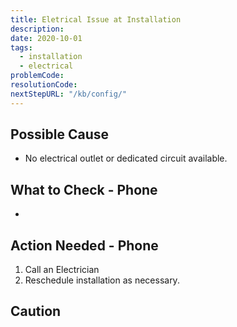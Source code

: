 ```yaml
---
title: Eletrical Issue at Installation 
description:
date: 2020-10-01
tags:
  - installation
  - electrical
problemCode: 
resolutionCode: 
nextStepURL: "/kb/config/"
---
```

## Possible Cause

- No electrical outlet or dedicated circuit available.

## What to Check - Phone

- 

## Action Needed - Phone

1) Call an Electrician
2) Reschedule installation as necessary.

## Caution
